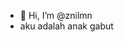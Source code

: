 - 👋 Hi, I’m @znilmn
- aku adalah anak gabut
<!---
znilmn/znilmn is a ✨ special ✨ repository because its `README.md` (this file) appears on your GitHub profile.
You can click the Preview link to take a look at your changes.
--->
